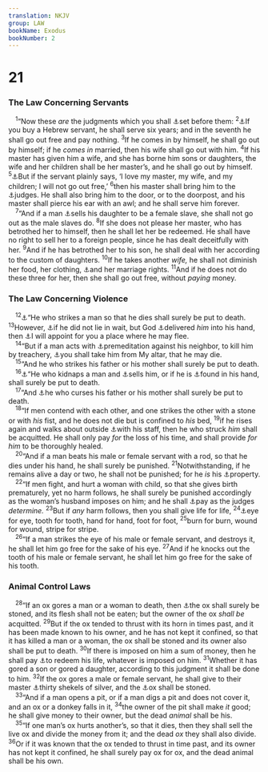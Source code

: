 ```yaml
---
translation: NKJV
group: LAW
bookName: Exodus 
bookNumber: 2
---
```


<div class="title"><h1>21</h1><h3>The Law Concerning Servants</h3></div>
<span class="verse xu_21_1"> <sup>1</sup>“Now these <i>are</i> the judgments which you shall <a data-toggle="tooltip" data-placement="bottom" title="Ex. 24:3, 4; Deut. 4:14; 6:1">⚓</a>set before them: </span>
<span class="verse xu_21_2"><sup>2</sup><a data-toggle="tooltip" data-placement="bottom" title="Lev. 25:39–43; Deut. 15:12–18; Jer. 34:14">⚓</a>If you buy a Hebrew servant, he shall serve six years; and in the seventh he shall go out free and pay nothing. </span>
<span class="verse xu_21_3"><sup>3</sup>If he comes in by himself, he shall go out by himself; if he <i>comes</i> <i>in</i> married, then his wife shall go out with him. </span>
<span class="verse xu_21_4"><sup>4</sup>If his master has given him a wife, and she has borne him sons or daughters, the wife and her children shall be her master’s, and he shall go out by himself. </span>
<span class="verse xu_21_5"><sup>5</sup><a data-toggle="tooltip" data-placement="bottom" title="Deut. 15:16, 17">⚓</a>But if the servant plainly says, ‘I love my master, my wife, and my children; I will not go out free,’ </span>
<span class="verse xu_21_6"><sup>6</sup>then his master shall bring him to the <a data-toggle="tooltip" data-placement="bottom" title="Ex. 12:12; 22:8, 9">⚓</a>judges. He shall also bring him to the door, or to the doorpost, and his master shall pierce his ear with an awl; and he shall serve him forever.<br/></span>
<span class="verse xu_21_7"> <sup>7</sup>“And if a man <a data-toggle="tooltip" data-placement="bottom" title="Neh. 5:5">⚓</a>sells his daughter to be a female slave, she shall not go out as the male slaves do. </span>
<span class="verse xu_21_8"><sup>8</sup>If she does not please her master, who has betrothed her to himself, then he shall let her be redeemed. He shall have no right to sell her to a foreign people, since he has dealt deceitfully with her. </span>
<span class="verse xu_21_9"><sup>9</sup>And if he has betrothed her to his son, he shall deal with her according to the custom of daughters. </span>
<span class="verse xu_21_10"><sup>10</sup>If he takes another <i>wife,</i> he shall not diminish her food, her clothing, <a data-toggle="tooltip" data-placement="bottom" title="(1 Cor. 7:3, 5)">⚓</a>and her marriage rights. </span>
<span class="verse xu_21_11"><sup>11</sup>And if he does not do these three for her, then she shall go out free, without <i>paying</i> money.<br/></span>
<div class="title"><h3>The Law Concerning Violence</h3></div>
<span class="verse xu_21_12"> <sup>12</sup><a data-toggle="tooltip" data-placement="bottom" title="Gen. 9:6; Lev. 24:17; Num. 35:30; (Matt. 26:52)">⚓</a>“He who strikes a man so that he dies shall surely be put to death. </span>
<span class="verse xu_21_13"><sup>13</sup>However, <a data-toggle="tooltip" data-placement="bottom" title="Deut. 19:4, 5">⚓</a>if he did not lie in wait, but God <a data-toggle="tooltip" data-placement="bottom" title="1 Sam. 24:4, 10, 18">⚓</a>delivered <i>him</i> into his hand, then <a data-toggle="tooltip" data-placement="bottom" title="Num. 35:11; Deut. 19:3; Josh. 20:2">⚓</a>I will appoint for you a place where he may flee.<br/></span>
<span class="verse xu_21_14"> <sup>14</sup>“But if a man acts with <a data-toggle="tooltip" data-placement="bottom" title="Deut. 19:11, 12; (Heb. 10:26)">⚓</a>premeditation against his neighbor, to kill him by treachery, <a data-toggle="tooltip" data-placement="bottom" title="1 Kin. 2:28–34">⚓</a>you shall take him from My altar, that he may die.<br/></span>
<span class="verse xu_21_15"> <sup>15</sup>“And he who strikes his father or his mother shall surely be put to death.<br/></span>
<span class="verse xu_21_16"> <sup>16</sup><a data-toggle="tooltip" data-placement="bottom" title="Deut. 24:7">⚓</a>“He who kidnaps a man and <a data-toggle="tooltip" data-placement="bottom" title="Gen. 37:28">⚓</a>sells him, or if he is <a data-toggle="tooltip" data-placement="bottom" title="Ex. 22:4">⚓</a>found in his hand, shall surely be put to death.<br/></span>
<span class="verse xu_21_17"> <sup>17</sup>“And <a data-toggle="tooltip" data-placement="bottom" title="Lev. 20:9; Prov. 20:20; Matt. 15:4; Mark 7:10">⚓</a>he who curses his father or his mother shall surely be put to death.<br/></span>
<span class="verse xu_21_18"> <sup>18</sup>“If men contend with each other, and one strikes the other with a stone or with <i>his</i> fist, and he does not die but is confined to <i>his</i> bed, </span>
<span class="verse xu_21_19"><sup>19</sup>if he rises again and walks about outside <a data-toggle="tooltip" data-placement="bottom" title="2 Sam. 3:29">⚓</a>with his staff, then he who struck <i>him</i> shall be acquitted. He shall only pay <i>for</i> the loss of his time, and shall provide <i>for</i> <i>him</i> to be thoroughly healed.<br/></span>
<span class="verse xu_21_20"> <sup>20</sup>“And if a man beats his male or female servant with a rod, so that he dies under his hand, he shall surely be punished. </span>
<span class="verse xu_21_21"><sup>21</sup>Notwithstanding, if he remains alive a day or two, he shall not be punished; for he <i>is</i> his <a data-toggle="tooltip" data-placement="bottom" title="Lev. 25:44–46">⚓</a>property.<br/></span>
<span class="verse xu_21_22"> <sup>22</sup>“If men fight, and hurt a woman with child, so that she gives birth prematurely, yet no harm follows, he shall surely be punished accordingly as the woman’s husband imposes on him; and he shall <a data-toggle="tooltip" data-placement="bottom" title="Ex. 18:21, 22; 21:30; Deut. 22:18">⚓</a>pay as the judges <i>determine.</i></span>
<span class="verse xu_21_23"><sup>23</sup>But if <i>any</i> harm follows, then you shall give life for life, </span>
<span class="verse xu_21_24"><sup>24</sup><a data-toggle="tooltip" data-placement="bottom" title="Lev. 24:20; Deut. 19:21; (Matt. 5:38–44; 1 Pet. 2:19–21)">⚓</a>eye for eye, tooth for tooth, hand for hand, foot for foot, </span>
<span class="verse xu_21_25"><sup>25</sup>burn for burn, wound for wound, stripe for stripe.<br/></span>
<span class="verse xu_21_26"> <sup>26</sup>“If a man strikes the eye of his male or female servant, and destroys it, he shall let him go free for the sake of his eye. </span>
<span class="verse xu_21_27"><sup>27</sup>And if he knocks out the tooth of his male or female servant, he shall let him go free for the sake of his tooth.<br/></span>
<div class="title"><h3>Animal Control Laws</h3></div>
<span class="verse xu_21_28"> <sup>28</sup>“If an ox gores a man or a woman to death, then <a data-toggle="tooltip" data-placement="bottom" title="Gen. 9:5">⚓</a>the ox shall surely be stoned, and its flesh shall not be eaten; but the owner of the ox <i>shall</i> <i>be</i> acquitted. </span>
<span class="verse xu_21_29"><sup>29</sup>But if the ox tended to thrust with its horn in times past, and it has been made known to his owner, and he has not kept it confined, so that it has killed a man or a woman, the ox shall be stoned and its owner also shall be put to death. </span>
<span class="verse xu_21_30"><sup>30</sup>If there is imposed on him a sum of money, then he shall pay <a data-toggle="tooltip" data-placement="bottom" title="Ex. 21:22; Num. 35:31">⚓</a>to redeem his life, whatever is imposed on him. </span>
<span class="verse xu_21_31"><sup>31</sup>Whether it has gored a son or gored a daughter, according to this judgment it shall be done to him. </span>
<span class="verse xu_21_32"><sup>32</sup>If the ox gores a male or female servant, he shall give to their master <a data-toggle="tooltip" data-placement="bottom" title="Zech. 11:12, 13; Matt. 26:15; 27:3, 9">⚓</a>thirty shekels of silver, and the <a data-toggle="tooltip" data-placement="bottom" title="Ex. 21:28">⚓</a>ox shall be stoned.<br/></span>
<span class="verse xu_21_33"> <sup>33</sup>“And if a man opens a pit, or if a man digs a pit and does not cover it, and an ox or a donkey falls in it, </span>
<span class="verse xu_21_34"><sup>34</sup>the owner of the pit shall make <i>it</i> good; he shall give money to their owner, but the dead <i>animal</i> shall be his.<br/></span>
<span class="verse xu_21_35"> <sup>35</sup>“If one man’s ox hurts another’s, so that it dies, then they shall sell the live ox and divide the money from it; and the dead <i>ox</i> they shall also divide. </span>
<span class="verse xu_21_36"><sup>36</sup>Or if it was known that the ox tended to thrust in time past, and its owner has not kept it confined, he shall surely pay ox for ox, and the dead animal shall be his own.<br/></span>

